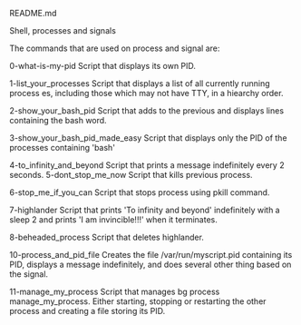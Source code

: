 README.md

Shell, processes and signals

The commands that are used on process and signal are:

0-what-is-my-pid Script that displays its own PID.

1-list_your_processes Script that displays a list of all currently running process
es, including those which may not have TTY, in a hiearchy order.

2-show_your_bash_pid Script that adds to the previous and displays lines containing the bash word.

3-show_your_bash_pid_made_easy Script that displays only the PID of the processes containing 'bash'

4-to_infinity_and_beyond Script that prints a message indefinitely every 2 seconds.
5-dont_stop_me_now Script that kills previous process.

6-stop_me_if_you_can Script that stops process using pkill command.

7-highlander Script that prints 'To infinity and beyond' indefinitely with a sleep 2 and prints 'I am invincible!!!' when it terminates.

8-beheaded_process Script that deletes highlander.

10-process_and_pid_file Creates the file /var/run/myscript.pid containing its PID, displays a message indefinitely, and does several other thing based on the signal.

11-manage_my_process Script that manages bg process manage_my_process. Either starting, stopping or restarting the other process and creating a file storing its PID.